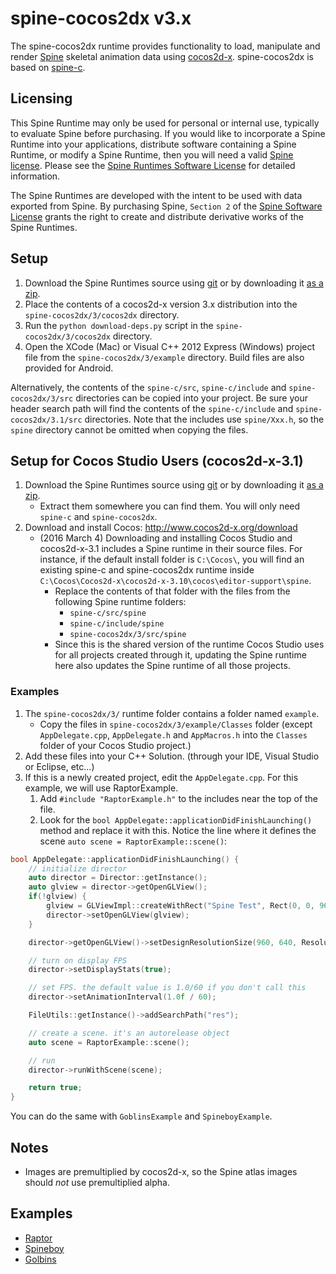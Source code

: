 # spine-cocos2dx v3.x

The spine-cocos2dx runtime provides functionality to load, manipulate and render [Spine](http://esotericsoftware.com) skeletal animation data using [cocos2d-x](http://www.cocos2d-x.org/). spine-cocos2dx is based on [spine-c](https://github.com/EsotericSoftware/spine-runtimes/tree/master/spine-c).

## Licensing

This Spine Runtime may only be used for personal or internal use, typically to evaluate Spine before purchasing. If you would like to incorporate a Spine Runtime into your applications, distribute software containing a Spine Runtime, or modify a Spine Runtime, then you will need a valid [Spine license](https://esotericsoftware.com/spine-purchase). Please see the [Spine Runtimes Software License](https://github.com/EsotericSoftware/spine-runtimes/blob/master/LICENSE) for detailed information.

The Spine Runtimes are developed with the intent to be used with data exported from Spine. By purchasing Spine, `Section 2` of the [Spine Software License](https://esotericsoftware.com/files/license.txt) grants the right to create and distribute derivative works of the Spine Runtimes.

## Setup

1. Download the Spine Runtimes source using [git](https://help.github.com/articles/set-up-git) or by downloading it [as a zip](https://github.com/EsotericSoftware/spine-runtimes/archive/master.zip).
1. Place the contents of a cocos2d-x version 3.x distribution into the `spine-cocos2dx/3/cocos2dx` directory.
1. Run the `python download-deps.py` script in the `spine-cocos2dx/3/cocos2dx` directory.
1. Open the XCode (Mac) or Visual C++ 2012 Express (Windows) project file from the `spine-cocos2dx/3/example` directory. Build files are also provided for Android.

Alternatively, the contents of the `spine-c/src`, `spine-c/include` and `spine-cocos2dx/3/src` directories can be copied into your project. Be sure your header search path will find the contents of the `spine-c/include` and `spine-cocos2dx/3.1/src` directories. Note that the includes use `spine/Xxx.h`, so the `spine` directory cannot be omitted when copying the files.

## Setup for Cocos Studio Users (cocos2d-x-3.1)
1. Download the Spine Runtimes source using [git](https://help.github.com/articles/set-up-git) or by downloading it [as a zip](https://github.com/EsotericSoftware/spine-runtimes/archive/master.zip).
	- Extract them somewhere you can find them. You will only need `spine-c` and `spine-cocos2dx`.
1. Download and install Cocos: http://www.cocos2d-x.org/download
	- (2016 March 4) Downloading and installing Cocos Studio and cocos2d-x-3.1 includes a Spine runtime in their source files. For instance, if the default install folder is `C:\Cocos\`, you will find an existing spine-c and spine-cocos2dx runtime inside `C:\Cocos\Cocos2d-x\cocos2d-x-3.10\cocos\editor-support\spine`.
		- Replace the contents of that folder with the files from the following Spine runtime folders:
			- `spine-c/src/spine`
			- `spine-c/include/spine`
			- `spine-cocos2dx/3/src/spine`
		- Since this is the shared version of the runtime Cocos Studio uses for all projects created through it, updating the Spine runtime here also updates the Spine runtime of all those projects.

### Examples
1. The `spine-cocos2dx/3/` runtime folder contains a folder named `example`.
	- Copy the files in `spine-cocos2dx/3/example/Classes` folder (except `AppDelegate.cpp`, `AppDelegate.h` and `AppMacros.h` into the `Classes` folder of your Cocos Studio project.)
1. Add these files into your C++ Solution. (through your IDE, Visual Studio or Eclipse, etc...)
2. If this is a newly created project, edit the `AppDelegate.cpp`. For this example, we will use RaptorExample.
	1. Add `#include "RaptorExample.h"` to the includes near the top of the file.
	2. Look for the `bool AppDelegate::applicationDidFinishLaunching()` method and replace it with this. Notice the line where it defines the scene `auto scene = RaptorExample::scene()`:

```cpp
bool AppDelegate::applicationDidFinishLaunching() {
    // initialize director
    auto director = Director::getInstance();
    auto glview = director->getOpenGLView();
    if(!glview) {
        glview = GLViewImpl::createWithRect("Spine Test", Rect(0, 0, 960, 640));
        director->setOpenGLView(glview);
    }

    director->getOpenGLView()->setDesignResolutionSize(960, 640, ResolutionPolicy::SHOW_ALL);

    // turn on display FPS
    director->setDisplayStats(true);

    // set FPS. the default value is 1.0/60 if you don't call this
    director->setAnimationInterval(1.0f / 60);

    FileUtils::getInstance()->addSearchPath("res");

    // create a scene. it's an autorelease object    
    auto scene = RaptorExample::scene();

    // run
    director->runWithScene(scene);

    return true;
}
```

You can do the same with `GoblinsExample` and `SpineboyExample`.
	



## Notes

- Images are premultiplied by cocos2d-x, so the Spine atlas images should *not* use premultiplied alpha.

## Examples

- [Raptor](https://github.com/EsotericSoftware/spine-runtimes/blob/master/spine-cocos2dx/3/example/Classes/RaptorExample.cpp)
- [Spineboy](https://github.com/EsotericSoftware/spine-runtimes/blob/master/spine-cocos2dx/3/example/Classes/SpineboyExample.cpp)
- [Golbins](https://github.com/EsotericSoftware/spine-runtimes/blob/master/spine-cocos2dx/3/example/Classes/GoblinsExample.cpp)
